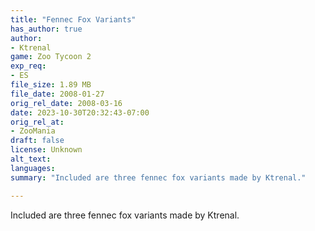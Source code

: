 ```yaml
---
title: "Fennec Fox Variants"
has_author: true
author: 
- Ktrenal
game: Zoo Tycoon 2
exp_req: 
- ES
file_size: 1.89 MB
file_date: 2008-01-27
orig_rel_date: 2008-03-16
date: 2023-10-30T20:32:43-07:00
orig_rel_at: 
- ZooMania
draft: false
license: Unknown
alt_text: 
languages:
summary: "Included are three fennec fox variants made by Ktrenal."

---
```


Included are three fennec fox variants made by Ktrenal.